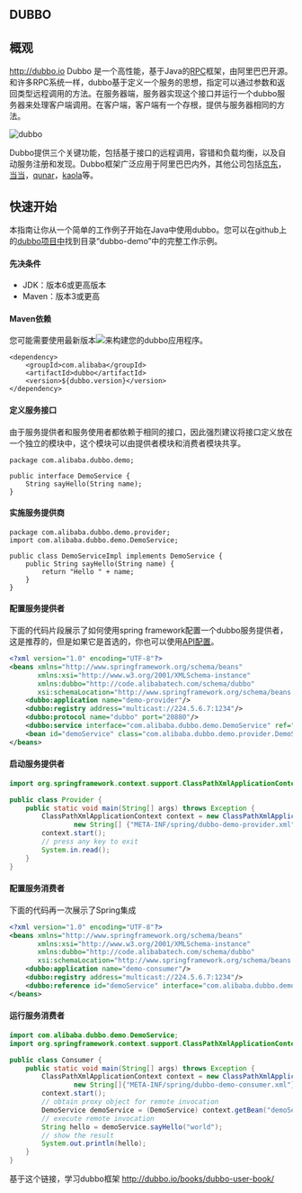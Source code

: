 ## DUBBO

## 概观
http://dubbo.io
Dubbo 是一个高性能，基于Java的[RPC](https://en.wikipedia.org/wiki/Remote_procedure_call)框架，由阿里巴巴开源。和许多RPC系统一样，dubbo基于定义一个服务的思想，指定可以通过参数和返回类型远程调用的方法。在服务器端，服务器实现这个接口并运行一个dubbo服务器来处理客户端调用。在客户端，客户端有一个存根，提供与服务器相同的方法。

![dubbo](http://dubbo.io/images//dubbo-architecture.png)

Dubbo提供三个关键功能，包括基于接口的远程调用，容错和负载均衡，以及自动服务注册和发现。Dubbo框架广泛应用于阿里巴巴内外，其他公司包括[京东](http://www.jd.com/)，[当当](http://www.dangdang.com/)，[qunar](https://www.qunar.com/)，[kaola](https://www.kaola.com/)等。

## 快速开始

本指南让你从一个简单的工作例子开始在Java中使用dubbo。您可以在github上的[dubbo项目中](https://github.com/alibaba/dubbo)找到目录“dubbo-demo”中的完整工作示例。

#### 先决条件

- JDK：版本6或更高版本
- Maven：版本3或更高

#### Maven依赖

您可能需要使用最新版本![](https://img.shields.io/maven-central/v/com.alibaba/dubbo.svg)来构建您的dubbo应用程序。

```
<dependency>
    <groupId>com.alibaba</groupId>
    <artifactId>dubbo</artifactId>
    <version>${dubbo.version}</version>
</dependency>

```

#### 定义服务接口

由于服务提供者和服务使用者都依赖于相同的接口，因此强烈建议将接口定义放在一个独立的模块中，这个模块可以由提供者模块和消费者模块共享。

```
package com.alibaba.dubbo.demo;

public interface DemoService {
    String sayHello(String name);
}
```



#### 实施服务提供商

```
package com.alibaba.dubbo.demo.provider;
import com.alibaba.dubbo.demo.DemoService;

public class DemoServiceImpl implements DemoService {
    public String sayHello(String name) {
        return "Hello " + name;
    }
}

```

#### 配置服务提供者

下面的代码片段展示了如何使用spring framework配置一个dubbo服务提供者，这是推荐的，但是如果它是首选的，你也可以使用[API配置](https://dubbo.gitbooks.io/dubbo-user-book/content/configuration/api.html)。

```xml
<?xml version="1.0" encoding="UTF-8"?>
<beans xmlns="http://www.springframework.org/schema/beans"
       xmlns:xsi="http://www.w3.org/2001/XMLSchema-instance"
       xmlns:dubbo="http://code.alibabatech.com/schema/dubbo"
       xsi:schemaLocation="http://www.springframework.org/schema/beans http://www.springframework.org/schema/beans/spring-beans.xsd http://code.alibabatech.com/schema/dubbo http://code.alibabatech.com/schema/dubbo/dubbo.xsd">
    <dubbo:application name="demo-provider"/>
    <dubbo:registry address="multicast://224.5.6.7:1234"/>
    <dubbo:protocol name="dubbo" port="20880"/>
    <dubbo:service interface="com.alibaba.dubbo.demo.DemoService" ref="demoService"/>
    <bean id="demoService" class="com.alibaba.dubbo.demo.provider.DemoServiceImpl"/>
</beans>
```

#### 启动服务提供者

```java
import org.springframework.context.support.ClassPathXmlApplicationContext;

public class Provider {
    public static void main(String[] args) throws Exception {
        ClassPathXmlApplicationContext context = new ClassPathXmlApplicationContext(
                new String[] {"META-INF/spring/dubbo-demo-provider.xml"});
        context.start();
        // press any key to exit
        System.in.read();
    }
}
```



#### 配置服务消费者

下面的代码再一次展示了Spring集成

```xml
<?xml version="1.0" encoding="UTF-8"?>
<beans xmlns="http://www.springframework.org/schema/beans"
       xmlns:xsi="http://www.w3.org/2001/XMLSchema-instance"
       xmlns:dubbo="http://code.alibabatech.com/schema/dubbo"
       xsi:schemaLocation="http://www.springframework.org/schema/beans http://www.springframework.org/schema/beans/spring-beans.xsd http://code.alibabatech.com/schema/dubbo http://code.alibabatech.com/schema/dubbo/dubbo.xsd">
    <dubbo:application name="demo-consumer"/>
    <dubbo:registry address="multicast://224.5.6.7:1234"/>
    <dubbo:reference id="demoService" interface="com.alibaba.dubbo.demo.DemoService"/>
</beans>
```



#### 运行服务消费者

```java
import com.alibaba.dubbo.demo.DemoService;
import org.springframework.context.support.ClassPathXmlApplicationContext;

public class Consumer {
    public static void main(String[] args) throws Exception {
        ClassPathXmlApplicationContext context = new ClassPathXmlApplicationContext(
                new String[]{"META-INF/spring/dubbo-demo-consumer.xml"});
        context.start();
        // obtain proxy object for remote invocation
        DemoService demoService = (DemoService) context.getBean("demoService");
        // execute remote invocation
        String hello = demoService.sayHello("world");
        // show the result
        System.out.println(hello);
    }
}
```



基于这个链接，学习dubbo框架 http://dubbo.io/books/dubbo-user-book/